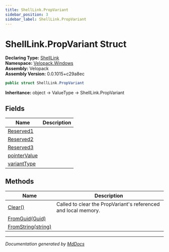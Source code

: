 ```yaml
---
title: ShellLink.PropVariant
sidebar_position: 3
sidebar_label: ShellLink.PropVariant
---
```

<!--  
  <auto-generated>   
    The contents of this file were generated by a tool.  
    Changes to this file may be list if the file is regenerated  
  </auto-generated>   
-->

# ShellLink.PropVariant Struct

**Declaring Type:** [ShellLink](../index.md)  
**Namespace:** [Velopack.Windows](../../index.md)  
**Assembly:** Velopack  
**Assembly Version:** 0.0.1015+c29a8ec

```csharp
public struct ShellLink.PropVariant
```

**Inheritance:** object → ValueType → ShellLink.PropVariant

## Fields

| Name                                   | Description |
| -------------------------------------- | ----------- |
| [Reserved1](fields/Reserved1.md)       |             |
| [Reserved2](fields/Reserved2.md)       |             |
| [Reserved3](fields/Reserved3.md)       |             |
| [pointerValue](fields/pointerValue.md) |             |
| [variantType](fields/variantType.md)   |             |

## Methods

| Name                                        | Description                                                    |
| ------------------------------------------- | -------------------------------------------------------------- |
| [Clear()](methods/Clear.md)                 | Called to clear the PropVariant's referenced and local memory. |
| [FromGuid(Guid)](methods/FromGuid.md)       |                                                                |
| [FromString(string)](methods/FromString.md) |                                                                |

___

*Documentation generated by [MdDocs](https://github.com/ap0llo/mddocs)*
